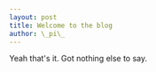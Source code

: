 ```yaml
---
layout: post
title: Welcome to the blog
author: \_pi\_
---
```


Yeah that's it. Got nothing else to say.
